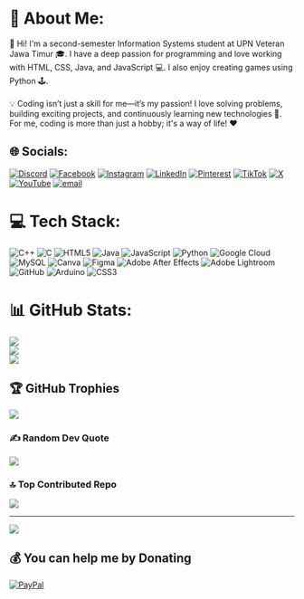 # 💫 About Me:
👋 Hi! I'm a second-semester Information Systems student at UPN Veteran Jawa Timur 🎓. I have a deep passion for programming and love working with HTML, CSS, Java, and JavaScript 💻. I also enjoy creating games using Python 🕹️.<br><br>💡 Coding isn’t just a skill for me—it’s my passion! I love solving problems, building exciting projects, and continuously learning new technologies 🚀. For me, coding is more than just a hobby; it's a way of life! ❤️


## 🌐 Socials:
[![Discord](https://img.shields.io/badge/Discord-%237289DA.svg?logo=discord&logoColor=white)](https://discord.gg/kkkkkk2106) [![Facebook](https://img.shields.io/badge/Facebook-%231877F2.svg?logo=Facebook&logoColor=white)](https://facebook.com/Hasan) [![Instagram](https://img.shields.io/badge/Instagram-%23E4405F.svg?logo=Instagram&logoColor=white)](https://instagram.com/KAKAADS.P) [![LinkedIn](https://img.shields.io/badge/LinkedIn-%230077B5.svg?logo=linkedin&logoColor=white)](https://linkedin.com/in/kaka-dimas-soehendra-putra-b66808350/) [![Pinterest](https://img.shields.io/badge/Pinterest-%23E60023.svg?logo=Pinterest&logoColor=white)](https://pinterest.com/ka_kadsp) [![TikTok](https://img.shields.io/badge/TikTok-%23000000.svg?logo=TikTok&logoColor=white)](https://tiktok.com/@ka_ka.dsp) [![X](https://img.shields.io/badge/X-black.svg?logo=X&logoColor=white)](https://x.com/bukanuwaw) [![YouTube](https://img.shields.io/badge/YouTube-%23FF0000.svg?logo=YouTube&logoColor=white)](https://youtube.com/@ka__kadsp) [![email](https://img.shields.io/badge/Email-D14836?logo=gmail&logoColor=white)](mailto:kakadimas01@gmail.com) 

# 💻 Tech Stack:
![C++](https://img.shields.io/badge/c++-%2300599C.svg?style=for-the-badge&logo=c%2B%2B&logoColor=white) ![C](https://img.shields.io/badge/c-%2300599C.svg?style=for-the-badge&logo=c&logoColor=white) ![HTML5](https://img.shields.io/badge/html5-%23E34F26.svg?style=for-the-badge&logo=html5&logoColor=white) ![Java](https://img.shields.io/badge/java-%23ED8B00.svg?style=for-the-badge&logo=openjdk&logoColor=white) ![JavaScript](https://img.shields.io/badge/javascript-%23323330.svg?style=for-the-badge&logo=javascript&logoColor=%23F7DF1E) ![Python](https://img.shields.io/badge/python-3670A0?style=for-the-badge&logo=python&logoColor=ffdd54) ![Google Cloud](https://img.shields.io/badge/GoogleCloud-%234285F4.svg?style=for-the-badge&logo=google-cloud&logoColor=white) ![MySQL](https://img.shields.io/badge/mysql-4479A1.svg?style=for-the-badge&logo=mysql&logoColor=white) ![Canva](https://img.shields.io/badge/Canva-%2300C4CC.svg?style=for-the-badge&logo=Canva&logoColor=white) ![Figma](https://img.shields.io/badge/figma-%23F24E1E.svg?style=for-the-badge&logo=figma&logoColor=white) ![Adobe After Effects](https://img.shields.io/badge/Adobe%20After%20Effects-9999FF.svg?style=for-the-badge&logo=Adobe%20After%20Effects&logoColor=white) ![Adobe Lightroom](https://img.shields.io/badge/Adobe%20Lightroom-31A8FF.svg?style=for-the-badge&logo=Adobe%20Lightroom&logoColor=white) ![GitHub](https://img.shields.io/badge/github-%23121011.svg?style=for-the-badge&logo=github&logoColor=white) ![Arduino](https://img.shields.io/badge/-Arduino-00979D?style=for-the-badge&logo=Arduino&logoColor=white) ![CSS3](https://img.shields.io/badge/css3-%231572B6.svg?style=for-the-badge&logo=css3&logoColor=white)
# 📊 GitHub Stats:
![](https://github-readme-stats.vercel.app/api?username=kakaadsp&theme=dark&hide_border=false&include_all_commits=false&count_private=false)<br/>
![](https://nirzak-streak-stats.vercel.app/?user=kakaadsp&theme=dark&hide_border=false)<br/>
![](https://github-readme-stats.vercel.app/api/top-langs/?username=kakaadsp&theme=dark&hide_border=false&include_all_commits=false&count_private=false&layout=compact)

## 🏆 GitHub Trophies
![](https://github-profile-trophy.vercel.app/?username=kakaadsp&theme=radical&no-frame=false&no-bg=true&margin-w=4)

### ✍️ Random Dev Quote
![](https://quotes-github-readme.vercel.app/api?type=horizontal&theme=dark)

### 🔝 Top Contributed Repo
![](https://github-contributor-stats.vercel.app/api?username=kakaadsp&limit=5&theme=dark&combine_all_yearly_contributions=true)

---
[![](https://visitcount.itsvg.in/api?id=kakaadsp&icon=0&color=0)](https://visitcount.itsvg.in)

  ## 💰 You can help me by Donating
  [![PayPal](https://img.shields.io/badge/PayPal-00457C?style=for-the-badge&logo=paypal&logoColor=white)](https://paypal.me/KakaDimas) 

  
<!-- Proudly created with GPRM ( https://gprm.itsvg.in ) -->
